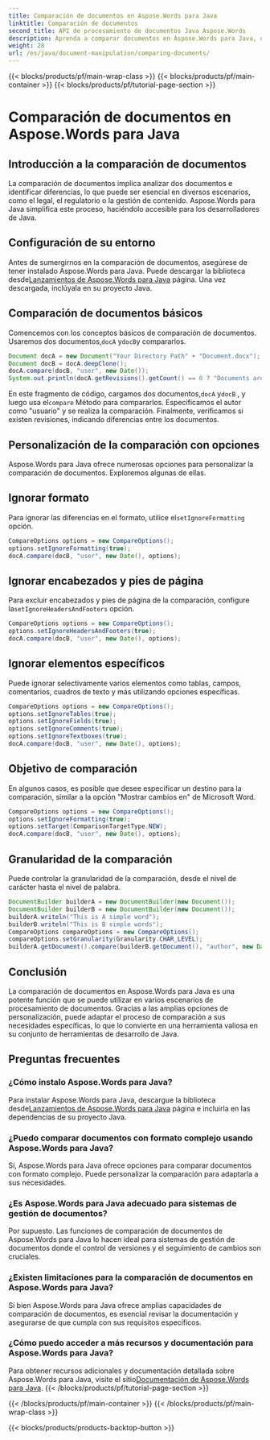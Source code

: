 ```yaml
---
title: Comparación de documentos en Aspose.Words para Java
linktitle: Comparación de documentos
second_title: API de procesamiento de documentos Java Aspose.Words
description: Aprenda a comparar documentos en Aspose.Words para Java, una poderosa biblioteca Java para un análisis eficiente de documentos.
weight: 28
url: /es/java/document-manipulation/comparing-documents/
---
```


{{< blocks/products/pf/main-wrap-class >}}
{{< blocks/products/pf/main-container >}}
{{< blocks/products/pf/tutorial-page-section >}}

# Comparación de documentos en Aspose.Words para Java


## Introducción a la comparación de documentos

La comparación de documentos implica analizar dos documentos e identificar diferencias, lo que puede ser esencial en diversos escenarios, como el legal, el regulatorio o la gestión de contenido. Aspose.Words para Java simplifica este proceso, haciéndolo accesible para los desarrolladores de Java.

## Configuración de su entorno

 Antes de sumergirnos en la comparación de documentos, asegúrese de tener instalado Aspose.Words para Java. Puede descargar la biblioteca desde[Lanzamientos de Aspose.Words para Java](https://releases.aspose.com/words/java/) página. Una vez descargada, inclúyala en su proyecto Java.

## Comparación de documentos básicos

 Comencemos con los conceptos básicos de comparación de documentos. Usaremos dos documentos,`docA` y`docB`y compararlos.

```java
Document docA = new Document("Your Directory Path" + "Document.docx");
Document docB = docA.deepClone();
docA.compare(docB, "user", new Date());
System.out.println(docA.getRevisions().getCount() == 0 ? "Documents are equal" : "Documents are not equal");
```

En este fragmento de código, cargamos dos documentos,`docA` y`docB` , y luego usa el`compare` Método para compararlos. Especificamos el autor como "usuario" y se realiza la comparación. Finalmente, verificamos si existen revisiones, indicando diferencias entre los documentos.

## Personalización de la comparación con opciones

Aspose.Words para Java ofrece numerosas opciones para personalizar la comparación de documentos. Exploremos algunas de ellas.

## Ignorar formato

 Para ignorar las diferencias en el formato, utilice el`setIgnoreFormatting` opción.

```java
CompareOptions options = new CompareOptions();
options.setIgnoreFormatting(true);
docA.compare(docB, "user", new Date(), options);
```

## Ignorar encabezados y pies de página

 Para excluir encabezados y pies de página de la comparación, configure la`setIgnoreHeadersAndFooters` opción.

```java
CompareOptions options = new CompareOptions();
options.setIgnoreHeadersAndFooters(true);
docA.compare(docB, "user", new Date(), options);
```

## Ignorar elementos específicos

Puede ignorar selectivamente varios elementos como tablas, campos, comentarios, cuadros de texto y más utilizando opciones específicas.

```java
CompareOptions options = new CompareOptions();
options.setIgnoreTables(true);
options.setIgnoreFields(true);
options.setIgnoreComments(true);
options.setIgnoreTextboxes(true);
docA.compare(docB, "user", new Date(), options);
```

## Objetivo de comparación

En algunos casos, es posible que desee especificar un destino para la comparación, similar a la opción "Mostrar cambios en" de Microsoft Word.

```java
CompareOptions options = new CompareOptions();
options.setIgnoreFormatting(true);
options.setTarget(ComparisonTargetType.NEW);
docA.compare(docB, "user", new Date(), options);
```

## Granularidad de la comparación

Puede controlar la granularidad de la comparación, desde el nivel de carácter hasta el nivel de palabra.

```java
DocumentBuilder builderA = new DocumentBuilder(new Document());
DocumentBuilder builderB = new DocumentBuilder(new Document());
builderA.writeln("This is A simple word");
builderB.writeln("This is B simple words");
CompareOptions compareOptions = new CompareOptions();
compareOptions.setGranularity(Granularity.CHAR_LEVEL);
builderA.getDocument().compare(builderB.getDocument(), "author", new Date(), compareOptions);
```

## Conclusión

La comparación de documentos en Aspose.Words para Java es una potente función que se puede utilizar en varios escenarios de procesamiento de documentos. Gracias a las amplias opciones de personalización, puede adaptar el proceso de comparación a sus necesidades específicas, lo que lo convierte en una herramienta valiosa en su conjunto de herramientas de desarrollo de Java.

## Preguntas frecuentes

### ¿Cómo instalo Aspose.Words para Java?

 Para instalar Aspose.Words para Java, descargue la biblioteca desde[Lanzamientos de Aspose.Words para Java](https://releases.aspose.com/words/java/) página e incluirla en las dependencias de su proyecto Java.

### ¿Puedo comparar documentos con formato complejo usando Aspose.Words para Java?

Sí, Aspose.Words para Java ofrece opciones para comparar documentos con formato complejo. Puede personalizar la comparación para adaptarla a sus necesidades.

### ¿Es Aspose.Words para Java adecuado para sistemas de gestión de documentos?

Por supuesto. Las funciones de comparación de documentos de Aspose.Words para Java lo hacen ideal para sistemas de gestión de documentos donde el control de versiones y el seguimiento de cambios son cruciales.

### ¿Existen limitaciones para la comparación de documentos en Aspose.Words para Java?

Si bien Aspose.Words para Java ofrece amplias capacidades de comparación de documentos, es esencial revisar la documentación y asegurarse de que cumpla con sus requisitos específicos.

### ¿Cómo puedo acceder a más recursos y documentación para Aspose.Words para Java?

 Para obtener recursos adicionales y documentación detallada sobre Aspose.Words para Java, visite el sitio[Documentación de Aspose.Words para Java](https://reference.aspose.com/words/java/).
{{< /blocks/products/pf/tutorial-page-section >}}

{{< /blocks/products/pf/main-container >}}
{{< /blocks/products/pf/main-wrap-class >}}

{{< blocks/products/products-backtop-button >}}
